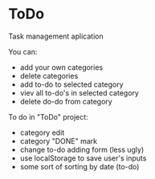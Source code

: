 # ToDo
Task management aplication

You can:
* add your own categories
* delete categories
* add to-do to selected category
* viev all to-do's in selected category
* delete do-do from category

To do in "ToDo" project:
* category edit
* category "DONE" mark
* change to-do adding form (less ugly)
* use localStorage to save user's inputs
* some sort of sorting by date (to-do)
